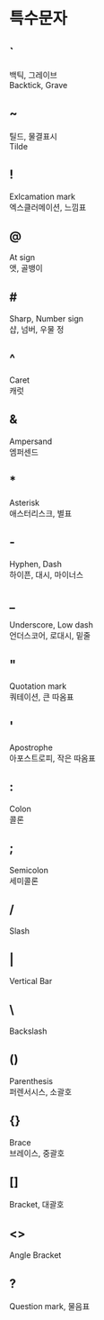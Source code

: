 # 특수문자

## `
백틱, 그레이브  
Backtick, Grave

## ~
틸드, 물결표시  
Tilde

## !
Exlcamation mark  
엑스클러메이션, 느낌표

## @
At sign  
앳, 골뱅이

## \#
Sharp, Number sign  
샵, 넘버, 우물 정

## ^
Caret  
캐럿

## &
Ampersand  
엠퍼센드

## *
Asterisk  
애스터리스크, 별표

## -
Hyphen, Dash  
하이픈, 대시, 마이너스

## _
Underscore, Low dash  
언더스코어, 로대시, 밑줄

## "
Quotation mark  
쿼테이션, 큰 따옴표

## '
Apostrophe  
아포스트로피, 작은 따옴표

## :
Colon  
콜론

## ;
Semicolon  
세미콜론

## /
Slash  

## |
Vertical Bar  

## \
Backslash  

## ()
Parenthesis  
퍼렌서시스, 소괄호

## {}
Brace  
브레이스, 중괄호

## []
Bracket, 대괄호

## <>
Angle Bracket  

## ?
Question mark, 물음표